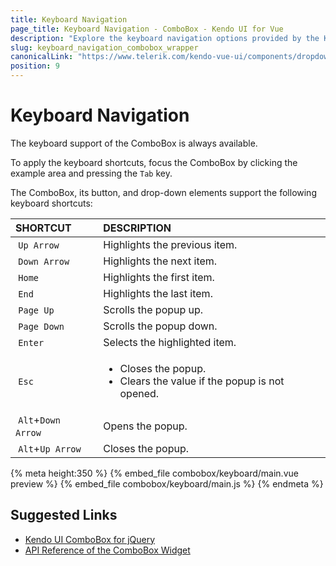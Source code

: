 ```yaml
---
title: Keyboard Navigation
page_title: Keyboard Navigation - ComboBox - Kendo UI for Vue
description: "Explore the keyboard navigation options provided by the Kendo UI ComboBox wrapper for Vue."
slug: keyboard_navigation_combobox_wrapper
canonicalLink: "https://www.telerik.com/kendo-vue-ui/components/dropdowns/combobox/keyboard-navigation/"
position: 9
---
```


<div><WrapperBanner link="/kendo-vue-ui/components/dropdowns/combobox/keyboard-navigation"></WrapperBanner></div>

# Keyboard Navigation

The keyboard support of the ComboBox is always available.

To apply the keyboard shortcuts, focus the ComboBox by clicking the example area and pressing the `Tab` key.

The ComboBox, its button, and drop-down elements support the following keyboard shortcuts:

| SHORTCUT    | DESCRIPTION |
|:---         |:--- |
| `Up Arrow`  | Highlights the previous item.|
| `Down Arrow`| Highlights the next item.|
| `Home`      | Highlights the first item.|
| `End`       | Highlights the last item.|
| `Page Up`   | Scrolls the popup up.|
| `Page Down` | Scrolls the popup down.|
| `Enter`     | Selects the highlighted item.|
| `Esc`       | <ul><li>Closes the popup.</li> <li>Clears the value if the popup is not opened.</li></ul>|
| `Alt`+`Down Arrow`  | Opens the popup.|
| `Alt`+`Up Arrow`    | Closes the popup.|

{% meta height:350 %}
{% embed_file combobox/keyboard/main.vue preview %}
{% embed_file combobox/keyboard/main.js %}
{% endmeta %}

## Suggested Links

* [Kendo UI ComboBox for jQuery](https://docs.telerik.com/kendo-ui/controls/editors/combobox/overview)
* [API Reference of the ComboBox Widget](https://docs.telerik.com/kendo-ui/api/javascript/ui/combobox)
